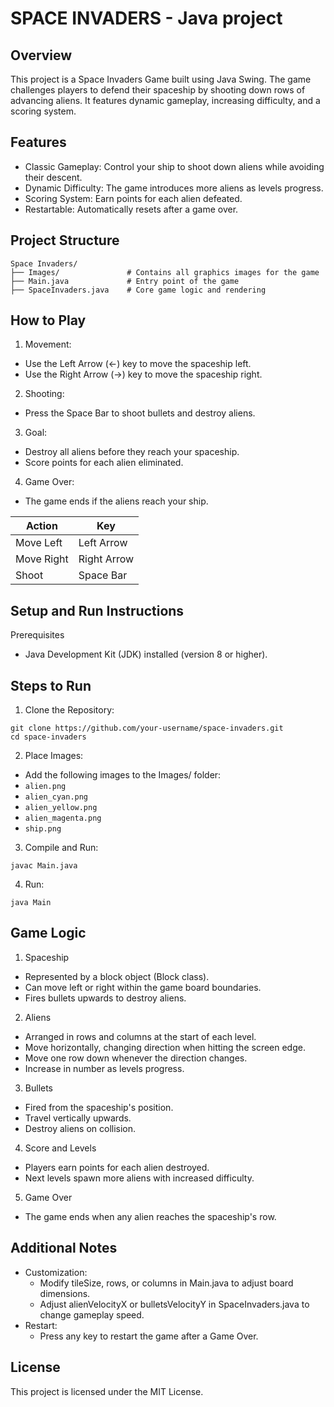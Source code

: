 # SPACE INVADERS - Java project

## Overview
This project is a Space Invaders Game built using Java Swing. The game challenges players to defend their spaceship by shooting down rows of advancing aliens. It features dynamic gameplay, increasing difficulty, and a scoring system.

## Features
- Classic Gameplay: Control your ship to shoot down aliens while avoiding their descent.
- Dynamic Difficulty: The game introduces more aliens as levels progress.
- Scoring System: Earn points for each alien defeated.
- Restartable: Automatically resets after a game over.

## Project Structure
```[]
Space Invaders/
├── Images/               # Contains all graphics images for the game
├── Main.java             # Entry point of the game
├── SpaceInvaders.java    # Core game logic and rendering
```

## How to Play
1. Movement:
- Use the Left Arrow (←) key to move the spaceship left.
- Use the Right Arrow (→) key to move the spaceship right.

2. Shooting:
- Press the Space Bar to shoot bullets and destroy aliens.

3. Goal:
- Destroy all aliens before they reach your spaceship.
- Score points for each alien eliminated.

4. Game Over:
- The game ends if the aliens reach your ship.

Action | Key
--- | ---
Move Left	| Left Arrow
Move Right |	Right Arrow
Shoot	| Space Bar

## Setup and Run Instructions
Prerequisites
- Java Development Kit (JDK) installed (version 8 or higher).

## Steps to Run
1. Clone the Repository:
```bash[]
git clone https://github.com/your-username/space-invaders.git
cd space-invaders
```
2. Place Images:
- Add the following images to the Images/ folder:
- `alien.png`
- `alien_cyan.png`
- `alien_yellow.png`
- `alien_magenta.png`
- `ship.png`

3. Compile and Run:
```[]bash
javac Main.java
```

4. Run:
```[]bash
java Main
```

## Game Logic
1. Spaceship
- Represented by a block object (Block class).
- Can move left or right within the game board boundaries.
- Fires bullets upwards to destroy aliens.

2. Aliens
- Arranged in rows and columns at the start of each level.
- Move horizontally, changing direction when hitting the screen edge.
- Move one row down whenever the direction changes.
- Increase in number as levels progress.

3. Bullets
- Fired from the spaceship's position.
- Travel vertically upwards.
- Destroy aliens on collision.

4. Score and Levels
- Players earn points for each alien destroyed.
- Next levels spawn more aliens with increased difficulty.

5. Game Over
- The game ends when any alien reaches the spaceship's row.

## Additional Notes
- Customization:
  - Modify tileSize, rows, or columns in Main.java to adjust board dimensions.
  - Adjust alienVelocityX or bulletsVelocityY in SpaceInvaders.java to change gameplay speed.
- Restart:
  - Press any key to restart the game after a Game Over.

## License
This project is licensed under the MIT License.

